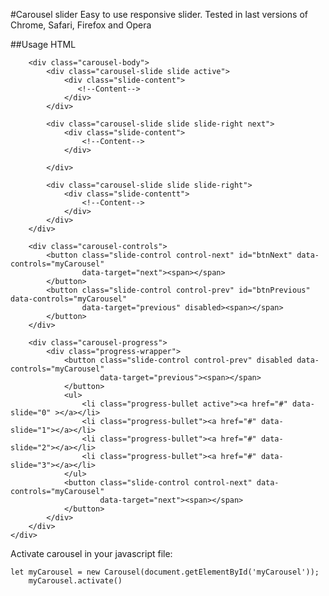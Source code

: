 #Carousel slider
Easy to use responsive slider.
Tested in last versions of Chrome, Safari, Firefox and Opera 

##Usage
HTML
    <div id="myCarousel" class="carousel">
        
        <div class="carousel-body">
            <div class="carousel-slide slide active">
                <div class="slide-content">
                   <!--Content-->
                </div>
            </div>
            
            <div class="carousel-slide slide slide-right next">
                <div class="slide-content">
                    <!--Content-->
                </div>
    
            </div>
            
            <div class="carousel-slide slide slide-right">
                <div class="slide-contentt">
                    <!--Content-->
                </div>
            </div>
        </div>
        
        <div class="carousel-controls">
            <button class="slide-control control-next" id="btnNext" data-controls="myCarousel"
                    data-target="next"><span></span>
            </button>
            <button class="slide-control control-prev" id="btnPrevious" data-controls="myCarousel"
                    data-target="previous" disabled><span></span>
            </button>
        </div>
        
        <div class="carousel-progress">
            <div class="progress-wrapper">
                <button class="slide-control control-prev" disabled data-controls="myCarousel"
                        data-target="previous"><span></span>
                </button>
                <ul>
                    <li class="progress-bullet active"><a href="#" data-slide="0" ></a></li>
                    <li class="progress-bullet"><a href="#" data-slide="1"></a></li>
                    <li class="progress-bullet"><a href="#" data-slide="2"></a></li>
                    <li class="progress-bullet"><a href="#" data-slide="3"></a></li>
                </ul>
                <button class="slide-control control-next" data-controls="myCarousel"
                        data-target="next"><span></span>
                </button>
            </div>
        </div>
    </div>
Activate carousel in your javascript file:

    let myCarousel = new Carousel(document.getElementById('myCarousel'));
        myCarousel.activate()
        
